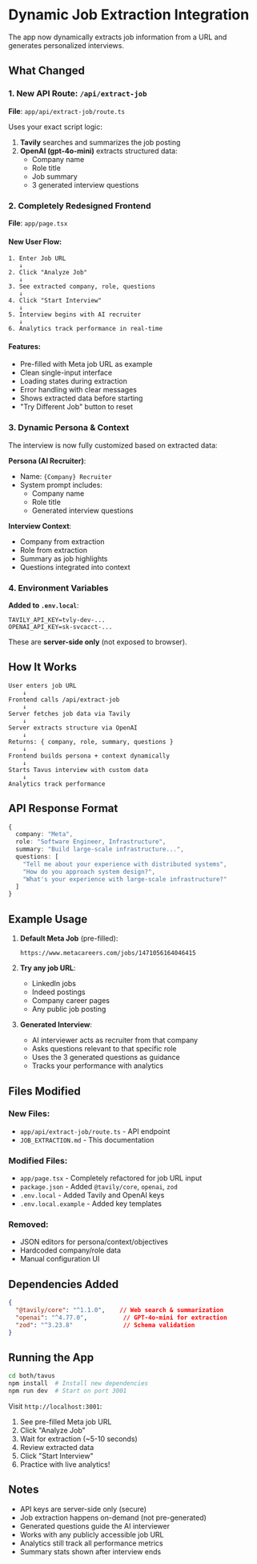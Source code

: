 # Dynamic Job Extraction Integration

The app now dynamically extracts job information from a URL and generates personalized interviews.

## What Changed

### 1. New API Route: `/api/extract-job`
**File**: `app/api/extract-job/route.ts`

Uses your exact script logic:
1. **Tavily** searches and summarizes the job posting
2. **OpenAI (gpt-4o-mini)** extracts structured data:
   - Company name
   - Role title
   - Job summary
   - 3 generated interview questions

### 2. Completely Redesigned Frontend
**File**: `app/page.tsx`

#### New User Flow:
```
1. Enter Job URL
   ↓
2. Click "Analyze Job"
   ↓
3. See extracted company, role, questions
   ↓
4. Click "Start Interview"
   ↓
5. Interview begins with AI recruiter
   ↓
6. Analytics track performance in real-time
```

#### Features:
- Pre-filled with Meta job URL as example
- Clean single-input interface
- Loading states during extraction
- Error handling with clear messages
- Shows extracted data before starting
- "Try Different Job" button to reset

### 3. Dynamic Persona & Context
The interview is now fully customized based on extracted data:

**Persona (AI Recruiter)**:
- Name: `{Company} Recruiter`
- System prompt includes:
  - Company name
  - Role title
  - Generated interview questions

**Interview Context**:
- Company from extraction
- Role from extraction
- Summary as job highlights
- Questions integrated into context

### 4. Environment Variables
**Added to `.env.local`**:
```env
TAVILY_API_KEY=tvly-dev-...
OPENAI_API_KEY=sk-svcacct-...
```

These are **server-side only** (not exposed to browser).

## How It Works

```
User enters job URL
    ↓
Frontend calls /api/extract-job
    ↓
Server fetches job data via Tavily
    ↓
Server extracts structure via OpenAI
    ↓
Returns: { company, role, summary, questions }
    ↓
Frontend builds persona + context dynamically
    ↓
Starts Tavus interview with custom data
    ↓
Analytics track performance
```

## API Response Format

```typescript
{
  company: "Meta",
  role: "Software Engineer, Infrastructure",
  summary: "Build large-scale infrastructure...",
  questions: [
    "Tell me about your experience with distributed systems",
    "How do you approach system design?",
    "What's your experience with large-scale infrastructure?"
  ]
}
```

## Example Usage

1. **Default Meta Job** (pre-filled):
   ```
   https://www.metacareers.com/jobs/1471056164046415
   ```

2. **Try any job URL**:
   - LinkedIn jobs
   - Indeed postings
   - Company career pages
   - Any public job posting

3. **Generated Interview**:
   - AI interviewer acts as recruiter from that company
   - Asks questions relevant to that specific role
   - Uses the 3 generated questions as guidance
   - Tracks your performance with analytics

## Files Modified

### New Files:
- `app/api/extract-job/route.ts` - API endpoint
- `JOB_EXTRACTION.md` - This documentation

### Modified Files:
- `app/page.tsx` - Completely refactored for job URL input
- `package.json` - Added `@tavily/core`, `openai`, `zod`
- `.env.local` - Added Tavily and OpenAI keys
- `.env.local.example` - Added key templates

### Removed:
- JSON editors for persona/context/objectives
- Hardcoded company/role data
- Manual configuration UI

## Dependencies Added

```json
{
  "@tavily/core": "^1.1.0",    // Web search & summarization
  "openai": "^4.77.0",          // GPT-4o-mini for extraction
  "zod": "^3.23.8"              // Schema validation
}
```

## Running the App

```bash
cd both/tavus
npm install  # Install new dependencies
npm run dev  # Start on port 3001
```

Visit `http://localhost:3001`:
1. See pre-filled Meta job URL
2. Click "Analyze Job"
3. Wait for extraction (~5-10 seconds)
4. Review extracted data
5. Click "Start Interview"
6. Practice with live analytics!

## Notes

- API keys are server-side only (secure)
- Job extraction happens on-demand (not pre-generated)
- Generated questions guide the AI interviewer
- Works with any publicly accessible job URL
- Analytics still track all performance metrics
- Summary stats shown after interview ends
